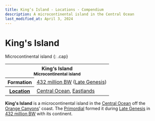 ```yaml
---
title: King‘s Island - Locations - Compendium
description: A microcontinental island in the Central Ocean
last_modified_at: April 3, 2024
---
```


# King's Island
Microcontinental island
{: .cap}

<div class="table right plainlinks" markdown=0>
  <table class="table full borders smallest">
    <tr><th colspan=2>King‘s Island<br><small>Microcontinental island</small></th></tr>
    <tr><th>Formation</th><td><a href="/compendium/events/genesis/#432-million-bw">432 million BW</a> (<a href="/compendium/events/genesis/#late-genesis">Late Genesis</a>)</td></tr>
    <tr><th><a href="/compendium/locations/">Location</a></th><td><a href="/compendium/locations/central-ocean/">Central Ocean</a>, <a href="/compendium/locations/eastlands/">Eastlands</a></td></tr>
  </table>
</div>

**King's Island** is a microcontinental island in the [Central Ocean](/compendium/locations/central-ocean/) off the [Orange Canyons](/compendium/locations/orange-canyons/)' coast. The [Primordial](/compendium/creatures/primordial/) formed it during [Late Genesis](/compendium/events/genesis/#late-genesis) in [432 million BW](/compendium/events/genesis/#432-million-bw) with its continent.